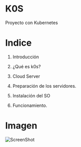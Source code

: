 # K0S
Proyecto con Kubernetes
# Indice

1. Introducción

2. ¿Qué es k0s?

3. Cloud Server

4. Preparación de los servidores.

5. Instalación del SO 

6. Funcionamiento.
# Imagen
![ScreenShot](https://github.com/i-saumitra/Voice-controlled-MP3-Player/blob/master/screenshot.jpg)

